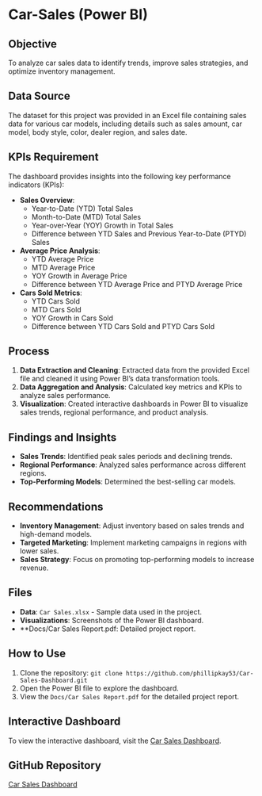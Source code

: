 # Car-Sales (Power BI)

## Objective
To analyze car sales data to identify trends, improve sales strategies, and optimize inventory management.

## Data Source
The dataset for this project was provided in an Excel file containing sales data for various car models, including details such as sales amount, car model, body style, color, dealer region, and sales date.

## KPIs Requirement
The dashboard provides insights into the following key performance indicators (KPIs):
- **Sales Overview**:
  - Year-to-Date (YTD) Total Sales
  - Month-to-Date (MTD) Total Sales
  - Year-over-Year (YOY) Growth in Total Sales
  - Difference between YTD Sales and Previous Year-to-Date (PTYD) Sales
- **Average Price Analysis**:
  - YTD Average Price
  - MTD Average Price
  - YOY Growth in Average Price
  - Difference between YTD Average Price and PTYD Average Price
- **Cars Sold Metrics**:
  - YTD Cars Sold
  - MTD Cars Sold
  - YOY Growth in Cars Sold
  - Difference between YTD Cars Sold and PTYD Cars Sold
 
## Process
1. **Data Extraction and Cleaning**: Extracted data from the provided Excel file and cleaned it using Power BI’s data transformation tools.
2. **Data Aggregation and Analysis**: Calculated key metrics and KPIs to analyze sales performance.
3. **Visualization**: Created interactive dashboards in Power BI to visualize sales trends, regional performance, and product analysis.

## Findings and Insights
- **Sales Trends**: Identified peak sales periods and declining trends.
- **Regional Performance**: Analyzed sales performance across different regions.
- **Top-Performing Models**: Determined the best-selling car models.

## Recommendations
- **Inventory Management**: Adjust inventory based on sales trends and high-demand models.
- **Targeted Marketing**: Implement marketing campaigns in regions with lower sales.
- **Sales Strategy**: Focus on promoting top-performing models to increase revenue.

## Files
- **Data**: `Car Sales.xlsx` - Sample data used in the project.
- **Visualizations**: Screenshots of the Power BI dashboard.
- **Docs/Car Sales Report.pdf: Detailed project report.


## How to Use
1. Clone the repository: `git clone https://github.com/phillipkay53/Car-Sales-Dashboard.git`
2. Open the Power BI file to explore the dashboard.
3. View the `Docs/Car Sales Report.pdf` for the detailed project report.

## Interactive Dashboard
To view the interactive dashboard, visit the [Car Sales Dashboard](https://app.powerbi.com/reportEmbed?reportId=2a728846-bb64-4a69-b150-5d495231a932&autoAuth=true&ctid=c9c31096-0c85-4235-b1b6-a7c85ede6676).

## GitHub Repository
[Car Sales Dashboard](https://github.com/phillipkay53/Car-Sales-Dashboard.git)
